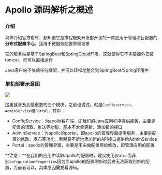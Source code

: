 # Apollo 源码解析之概述

### 介绍

具体介绍官方也有，都知道它是携程框架开发部开发的一款应用于管理项目配置的**分布式配置中心**，适用于微服务配置管理场景

它的服务端是基于SpringBoot和SpringCloud开发，这就使得它不需要额外安装tomcat，而可以直接运行

Java客户端不依赖任何框架，并可以轻松地整合到SpringBoot/Spring环境中

### 单机部署示意图

![](http://www.iocoder.cn/images/Apollo/2017-01-01/01.png)

这里就涉及到最重要的三个模块，之前也说过，就是`Configservice`、`AdminService`和`Portal`，其中：

- ConfigService：为apollo客户端，即我们的Java应用程序提供服务，主要是配置的读取、推送等功能。基本不太会更新、添加新的接口
- AdminService：为apollo的portal，即apollo的管理界面提供服务，主要是配置的修改、发布等功能。后期将不断地添加新的API接口提供给AdminService
- Portal：apollo的管理界面，主要是用来做配置项的修改，即管理应用的配置

**注意：**在我们的应用中读取apollo的配置时，建议使用`@Value`而非`@ConfigurationProperties`因为当apollo的配置刷新时后者无法获取到新的配置，而前者可以。具体原因需要看源码。

